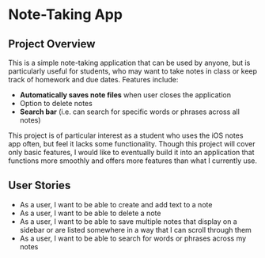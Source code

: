 # Note-Taking App

## Project Overview

This is a simple note-taking application that can be used by anyone, but is particularly useful for students, who 
may want to take notes in class or keep track of homework and due dates. Features include:
- **Automatically saves note files** when user closes the application
- Option to delete notes
- **Search bar** (i.e. can search for specific words or phrases across all notes) 

This project is of particular interest as a student who uses the iOS notes app often, but feel it
lacks some functionality. Though this project will cover only basic features, I would like to eventually 
build it into an application that functions more smoothly and offers more features than what I currently use.

## User Stories

- As a user, I want to be able to create and add text to a note
- As a user, I want to be able to delete a note
- As a user, I want to be able to save multiple notes that display on a sidebar or are 
listed somewhere in a way that I can scroll through them
- As a user, I want to be able to search for words or phrases across my notes 
